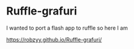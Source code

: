 # Ruffle-grafuri
I wanted to port a flash app to ruffle so here I am

https://robzyy.github.io/Ruffle-grafuri/
